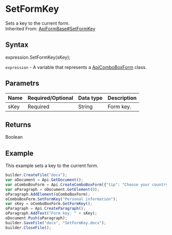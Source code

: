 # SetFormKey

Sets a key to the current form.<br>Inherited From: [ApiFormBase#SetFormKey](../../ApiFormBase/Methods/SetFormKey.md)

## Syntax

expression.SetFormKey(sKey);

`expression` - A variable that represents a [ApiComboBoxForm](../ApiComboBoxForm.md) class.

## Parametrs

| **Name** | **Required/Optional** | **Data type** | **Description** |
| ------------- | ------------- | ------------- | ------------- |
| sKey | Required | String | Form key. |

## Returns

Boolean

## Example

This example sets a key to the current form.

```javascript
builder.CreateFile("docx");
var oDocument = Api.GetDocument();
var oComboBoxForm = Api.CreateComboBoxForm({"tip": "Choose your country", "required": true, "placeholder": "Country", "editable": false, "autoFit": false, "items": ["Latvia", "USA", "UK"]});
var oParagraph = oDocument.GetElement(0);
oParagraph.AddElement(oComboBoxForm);
oComboBoxForm.SetFormKey("Personal information");
var sKey = oComboBoxForm.GetFormKey();
oParagraph = Api.CreateParagraph();
oParagraph.AddText("Form key: " + sKey);
oDocument.Push(oParagraph);
builder.SaveFile("docx", "SetFormKey.docx");
builder.CloseFile();
```